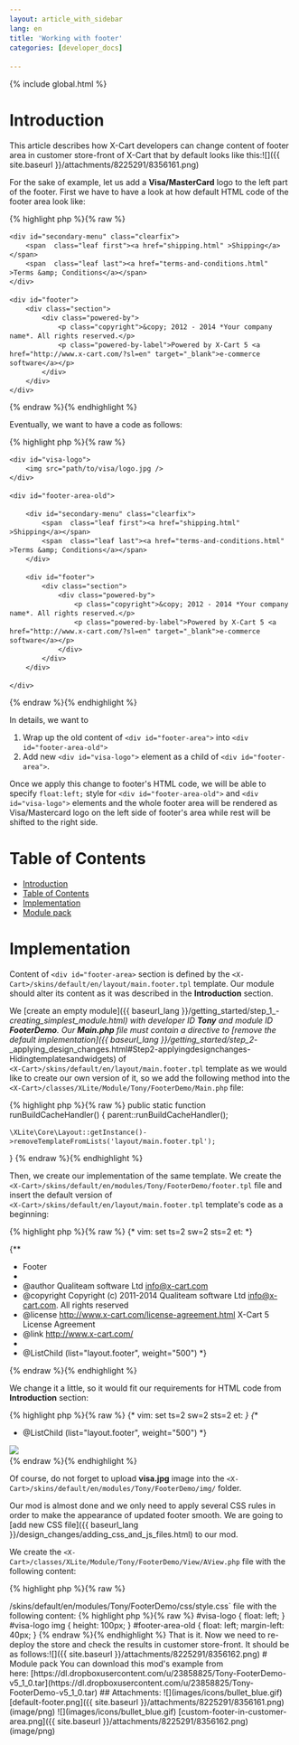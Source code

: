 ```yaml
---
layout: article_with_sidebar
lang: en
title: 'Working with footer'
categories: [developer_docs]

---
```


{% include global.html %}

# Introduction

This article describes how X-Cart developers can change content of footer area in customer store-front of X-Cart that by default looks like this:![]({{ site.baseurl }}/attachments/8225291/8356161.png)

For the sake of example, let us add a **Visa/MasterCard** logo to the left part of the footer. First we have to have a look at how default HTML code of the footer area look like:

{% highlight php %}{% raw %}
<div id="footer-area">

	<div id="secondary-menu" class="clearfix">
		<span  class="leaf first"><a href="shipping.html" >Shipping</a></span>
		<span  class="leaf last"><a href="terms-and-conditions.html" >Terms &amp; Conditions</a></span>
	</div>

	<div id="footer">
		<div class="section">
			<div class="powered-by">
				<p class="copyright">&copy; 2012 - 2014 *Your company name*. All rights reserved.</p>
				<p class="powered-by-label">Powered by X-Cart 5 <a href="http://www.x-cart.com/?sl=en" target="_blank">e-commerce software</a></p>
			</div>
		</div>
	</div>

</div>
{% endraw %}{% endhighlight %}

Eventually, we want to have a code as follows:

{% highlight php %}{% raw %}
<div id="footer-area">

	<div id="visa-logo">
		<img src="path/to/visa/logo.jpg />
	</div>

	<div id="footer-area-old">

		<div id="secondary-menu" class="clearfix">
			<span  class="leaf first"><a href="shipping.html" >Shipping</a></span>
			<span  class="leaf last"><a href="terms-and-conditions.html" >Terms &amp; Conditions</a></span>
		</div>

		<div id="footer">
			<div class="section">
				<div class="powered-by">
					<p class="copyright">&copy; 2012 - 2014 *Your company name*. All rights reserved.</p>
					<p class="powered-by-label">Powered by X-Cart 5 <a href="http://www.x-cart.com/?sl=en" target="_blank">e-commerce software</a></p>
				</div>
			</div>
		</div>

	</div>

</div>
{% endraw %}{% endhighlight %}

In details, we want to 

1.  Wrap up the old content of `<div id="footer-area">` into `<div id="footer-area-old">`
2.  Add new `<div id="visa-logo">` element as a child of `<div id="footer-area">`. 

Once we apply this change to footer's HTML code, we will be able to specify `float:left;` style for `<div id="footer-area-old">` and `<div id="visa-logo">` elements and the whole footer area will be rendered as Visa/Mastercard logo on the left side of footer's area while rest will be shifted to the right side.

# Table of Contents

*   [Introduction](#introduction)
*   [Table of Contents](#table-of-contents)
*   [Implementation](#implementation)
*   [Module pack](#module-pack)

# Implementation

Content of `<div id="footer-area>` section is defined by the `<X-Cart>/skins/default/en/layout/main.footer.tpl` template. Our module should alter its content as it was described in the **Introduction** section.

We [create an empty module]({{ baseurl_lang }}/getting_started/step_1_-_creating_simplest_module.html) with developer ID **Tony** and module ID **FooterDemo**. Our **Main.php** file must contain a directive to [remove the default implementation]({{ baseurl_lang }}/getting_started/step_2_-_applying_design_changes.html#Step2-applyingdesignchanges-Hidingtemplatesandwidgets) of   
`<X-Cart>/skins/default/en/layout/main.footer.tpl` template as we would like to create our own version of it, so we add the following method into the  
`<X-Cart>/classes/XLite/Module/Tony/FooterDemo/Main.php` file: 

{% highlight php %}{% raw %}
public static function runBuildCacheHandler()
{
    parent::runBuildCacheHandler();

    \XLite\Core\Layout::getInstance()->removeTemplateFromLists('layout/main.footer.tpl');
}
{% endraw %}{% endhighlight %}

Then, we create our implementation of the same template. We create the `<X-Cart>/skins/default/en/modules/Tony/FooterDemo/footer.tpl` file and insert the default version of   
`<X-Cart>/skins/default/en/layout/main.footer.tpl` template's code as a beginning: 

{% highlight php %}{% raw %}
{* vim: set ts=2 sw=2 sts=2 et: *}

{**
 * Footer
 *
 * @author    Qualiteam software Ltd <info@x-cart.com>
 * @copyright Copyright (c) 2011-2014 Qualiteam software Ltd <info@x-cart.com>. All rights reserved
 * @license   http://www.x-cart.com/license-agreement.html X-Cart 5 License Agreement
 * @link      http://www.x-cart.com/
 *
 * @ListChild (list="layout.footer", weight="500")
 *}

<div id="footer-area">
<list name="layout.main.footer">
</div>
{% endraw %}{% endhighlight %}

We change it a little, so it would fit our requirements for HTML code from **Introduction** section: 

{% highlight php %}{% raw %}
{* vim: set ts=2 sw=2 sts=2 et: *}
{**
 * @ListChild (list="layout.footer", weight="500")
 *}
<div id="footer-area">
	<div id="visa-logo">
		<img src="skins/default/en/modules/Tony/FooterDemo/img/visa.jpg" />
	</div>
	<div id="footer-area-old">
		<list name="layout.main.footer">
	</div>
</div>
{% endraw %}{% endhighlight %}

Of course, do not forget to upload **visa.jpg** image into the `<X-Cart>/skins/default/en/modules/Tony/FooterDemo/img/` folder.

Our mod is almost done and we only need to apply several CSS rules in order to make the appearance of updated footer smooth. We are going to [add new CSS file]({{ baseurl_lang }}/design_changes/adding_css_and_js_files.html) to our mod.

We create the `<X-Cart>/classes/XLite/Module/Tony/FooterDemo/View/AView.php` file with the following content: 

{% highlight php %}{% raw %}
<?php
// vim: set ts=4 sw=4 sts=4 et:

namespace XLite\Module\Tony\FooterDemo\View;

abstract class AView extends \XLite\View\AView implements \XLite\Base\IDecorator
{
	public function getCSSFiles()
    {
        $list = parent::getCSSFiles();

        $list[] = 'modules/Tony/FooterDemo/css/style.css';

        return $list;
    }
}
{% endraw %}{% endhighlight %}

In addition to that, we have to create aforementioned CSS file and we create the `<X-Cart>/skins/default/en/modules/Tony/FooterDemo/css/style.css` file with the following content:

{% highlight php %}{% raw %}
#visa-logo {
	float: left;
}
#visa-logo img {
	height: 100px;
}
#footer-area-old {
	float: left;
	margin-left: 40px;
}
{% endraw %}{% endhighlight %}

That is it. Now we need to re-deploy the store and check the results in customer store-front. It should be as follows:![]({{ site.baseurl }}/attachments/8225291/8356162.png)

# Module pack

You can download this mod's example from here: [https://dl.dropboxusercontent.com/u/23858825/Tony-FooterDemo-v5_1_0.tar](https://dl.dropboxusercontent.com/u/23858825/Tony-FooterDemo-v5_1_0.tar)

## Attachments:

![](images/icons/bullet_blue.gif) [default-footer.png]({{ site.baseurl }}/attachments/8225291/8356161.png) (image/png)  
![](images/icons/bullet_blue.gif) [custom-footer-in-customer-area.png]({{ site.baseurl }}/attachments/8225291/8356162.png) (image/png)